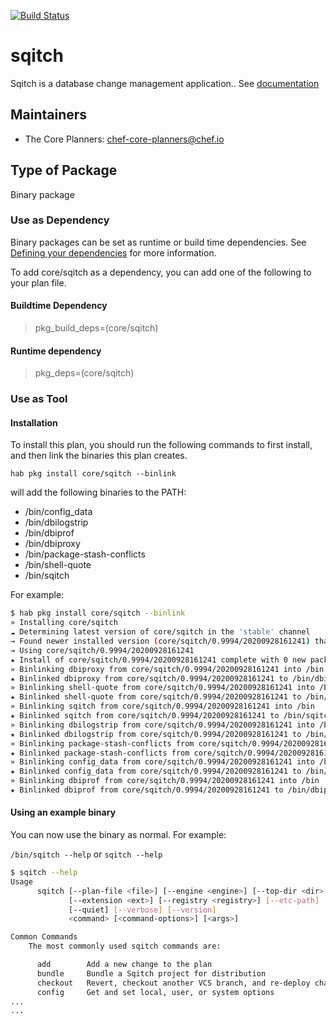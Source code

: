 [![Build Status](https://dev.azure.com/chefcorp-partnerengineering/Chef%20Base%20Plans/_apis/build/status/chef-base-plans.sqitch?branchName=master)](https://dev.azure.com/chefcorp-partnerengineering/Chef%20Base%20Plans/_build/latest?definitionId=284&branchName=master)

# sqitch

Sqitch is a database change management application..  See [documentation](http://sqitch.org)

## Maintainers

* The Core Planners: <chef-core-planners@chef.io>

## Type of Package

Binary package

### Use as Dependency

Binary packages can be set as runtime or build time dependencies. See [Defining your dependencies](https://www.habitat.sh/docs/developing-packages/developing-packages/#sts=Define%20Your%20Dependencies) for more information.

To add core/sqitch as a dependency, you can add one of the following to your plan file.

#### Buildtime Dependency

> pkg_build_deps=(core/sqitch)

#### Runtime dependency

> pkg_deps=(core/sqitch)

### Use as Tool

#### Installation

To install this plan, you should run the following commands to first install, and then link the binaries this plan creates.

``hab pkg install core/sqitch --binlink``

will add the following binaries to the PATH:

* /bin/config_data
* /bin/dbilogstrip
* /bin/dbiprof
* /bin/dbiproxy
* /bin/package-stash-conflicts
* /bin/shell-quote
* /bin/sqitch

For example:

```bash
$ hab pkg install core/sqitch --binlink
» Installing core/sqitch
☁ Determining latest version of core/sqitch in the 'stable' channel
→ Found newer installed version (core/sqitch/0.9994/20200928161241) than remote version (core/sqitch/0.9994/20200404042558)
→ Using core/sqitch/0.9994/20200928161241
★ Install of core/sqitch/0.9994/20200928161241 complete with 0 new packages installed.
» Binlinking dbiproxy from core/sqitch/0.9994/20200928161241 into /bin
★ Binlinked dbiproxy from core/sqitch/0.9994/20200928161241 to /bin/dbiproxy
» Binlinking shell-quote from core/sqitch/0.9994/20200928161241 into /bin
★ Binlinked shell-quote from core/sqitch/0.9994/20200928161241 to /bin/shell-quote
» Binlinking sqitch from core/sqitch/0.9994/20200928161241 into /bin
★ Binlinked sqitch from core/sqitch/0.9994/20200928161241 to /bin/sqitch
» Binlinking dbilogstrip from core/sqitch/0.9994/20200928161241 into /bin
★ Binlinked dbilogstrip from core/sqitch/0.9994/20200928161241 to /bin/dbilogstrip
» Binlinking package-stash-conflicts from core/sqitch/0.9994/20200928161241 into /bin
★ Binlinked package-stash-conflicts from core/sqitch/0.9994/20200928161241 to /bin/package-stash-conflicts
» Binlinking config_data from core/sqitch/0.9994/20200928161241 into /bin
★ Binlinked config_data from core/sqitch/0.9994/20200928161241 to /bin/config_data
» Binlinking dbiprof from core/sqitch/0.9994/20200928161241 into /bin
★ Binlinked dbiprof from core/sqitch/0.9994/20200928161241 to /bin/dbiprof
```

#### Using an example binary

You can now use the binary as normal.  For example:

``/bin/sqitch --help`` or ``sqitch --help``

```bash
$ sqitch --help
Usage
      sqitch [--plan-file <file>] [--engine <engine>] [--top-dir <dir> ]
             [--extension <ext>] [--registry <registry>] [--etc-path]
             [--quiet] [--verbose] [--version]
             <command> [<command-options>] [<args>]

Common Commands
    The most commonly used sqitch commands are:

      add        Add a new change to the plan
      bundle     Bundle a Sqitch project for distribution
      checkout   Revert, checkout another VCS branch, and re-deploy changes
      config     Get and set local, user, or system options
...
...
```
